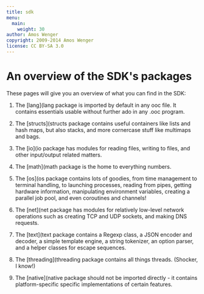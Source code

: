 ```yaml
---
title: sdk
menu:
  main:
    weight: 30
author: Amos Wenger
copyright: 2009-2014 Amos Wenger
license: CC BY-SA 3.0
---
```


# An overview of the SDK's packages

These pages will give you an overview of what you can find in the SDK:

 1. The [lang](lang package is imported by default in any ooc file.
    It contains essentials usable without further ado in any .ooc program.

 2. The [structs](structs package contains useful containers like
    lists and hash maps, but also stacks, and more cornercase stuff like
    multimaps and bags.

 3. The [io](io package has modules for reading files, writing
    to files, and other input/output related matters.

 4. The [math](math package is the home to everything numbers.

 5. The [os](os package contains lots of goodies, from time
    management to terminal handling, to launching processes, reading from
    pipes, getting hardware information, manipulating environment variables,
    creating a parallel job pool, and even coroutines and channels!

 6. The [net](net package has modules for relatively low-level
    network operations such as creating TCP and UDP sockets, and making DNS
    requests.

 7. The [text](text package contains a Regexp class, a JSON encoder
    and decoder, a simple template engine, a string tokenizer, an option
    parser, and a helper classes for escape sequences.

 8. The [threading](threading package contains all things threads.
    (Shocker, I know!)

 9. The [native](native package should not be imported directly -
    it contains platform-specific specific implementations of certain features.
